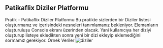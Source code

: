 ## Patikaflix Diziler Platformu
Pratik - Patikaflix Diziler Platformu
Bu pratikte sizlerden bir Diziler listesi oluşturmanız ve içerisindeki nesneleri tanımlamanız bekleniyor. Elemanların oluşturuluşu Console ekranı üzerinden olacak.
Yani kullanıcıya her diziyi oluşturup listeye ekledikten sonra yeni bir dizi ekleyip eklemediğini sormamız gerekiyor.
Örnek Veriler
![diziler](https://github.com/user-attachments/assets/71c86b7d-47e6-479a-a458-58442de90e75)

